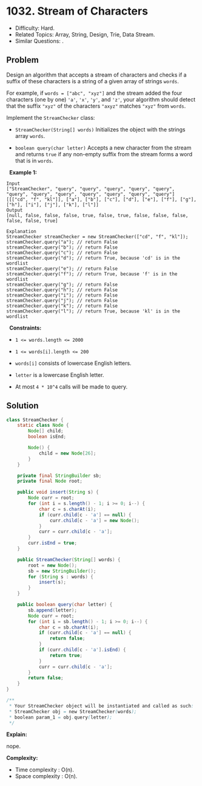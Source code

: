 # 1032. Stream of Characters

- Difficulty: Hard.
- Related Topics: Array, String, Design, Trie, Data Stream.
- Similar Questions: .

## Problem

Design an algorithm that accepts a stream of characters and checks if a suffix of these characters is a string of a given array of strings ```words```.

For example, if ```words = ["abc", "xyz"]``` and the stream added the four characters (one by one) ```'a'```, ```'x'```, ```'y'```, and ```'z'```, your algorithm should detect that the suffix ```"xyz"``` of the characters ```"axyz"``` matches ```"xyz"``` from ```words```.

Implement the ```StreamChecker``` class:


	
- ```StreamChecker(String[] words)``` Initializes the object with the strings array ```words```.
	
- ```boolean query(char letter)``` Accepts a new character from the stream and returns ```true``` if any non-empty suffix from the stream forms a word that is in ```words```.


 
**Example 1:**

```
Input
["StreamChecker", "query", "query", "query", "query", "query", "query", "query", "query", "query", "query", "query", "query"]
[[["cd", "f", "kl"]], ["a"], ["b"], ["c"], ["d"], ["e"], ["f"], ["g"], ["h"], ["i"], ["j"], ["k"], ["l"]]
Output
[null, false, false, false, true, false, true, false, false, false, false, false, true]

Explanation
StreamChecker streamChecker = new StreamChecker(["cd", "f", "kl"]);
streamChecker.query("a"); // return False
streamChecker.query("b"); // return False
streamChecker.query("c"); // return False
streamChecker.query("d"); // return True, because 'cd' is in the wordlist
streamChecker.query("e"); // return False
streamChecker.query("f"); // return True, because 'f' is in the wordlist
streamChecker.query("g"); // return False
streamChecker.query("h"); // return False
streamChecker.query("i"); // return False
streamChecker.query("j"); // return False
streamChecker.query("k"); // return False
streamChecker.query("l"); // return True, because 'kl' is in the wordlist
```

 
**Constraints:**


	
- ```1 <= words.length <= 2000```
	
- ```1 <= words[i].length <= 200```
	
- ```words[i]``` consists of lowercase English letters.
	
- ```letter``` is a lowercase English letter.
	
- At most ```4 * 10^4``` calls will be made to query.



## Solution

```java
class StreamChecker {
    static class Node {
        Node[] child;
        boolean isEnd;

        Node() {
            child = new Node[26];
        }
    }

    private final StringBuilder sb;
    private final Node root;

    public void insert(String s) {
        Node curr = root;
        for (int i = s.length() - 1; i >= 0; i--) {
            char c = s.charAt(i);
            if (curr.child[c - 'a'] == null) {
                curr.child[c - 'a'] = new Node();
            }
            curr = curr.child[c - 'a'];
        }
        curr.isEnd = true;
    }

    public StreamChecker(String[] words) {
        root = new Node();
        sb = new StringBuilder();
        for (String s : words) {
            insert(s);
        }
    }

    public boolean query(char letter) {
        sb.append(letter);
        Node curr = root;
        for (int i = sb.length() - 1; i >= 0; i--) {
            char c = sb.charAt(i);
            if (curr.child[c - 'a'] == null) {
                return false;
            }
            if (curr.child[c - 'a'].isEnd) {
                return true;
            }
            curr = curr.child[c - 'a'];
        }
        return false;
    }
}

/**
 * Your StreamChecker object will be instantiated and called as such:
 * StreamChecker obj = new StreamChecker(words);
 * boolean param_1 = obj.query(letter);
 */
```

**Explain:**

nope.

**Complexity:**

* Time complexity : O(n).
* Space complexity : O(n).
